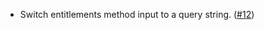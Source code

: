 - Switch entitlements method input to a query string. ([#12](https://github.com/noble-assets/halo/pull/12))
